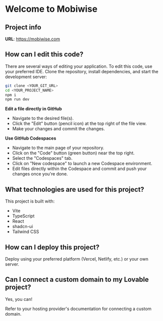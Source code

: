 # Welcome to Mobiwise

## Project info

**URL**: https://mobiwise.com

## How can I edit this code?

There are several ways of editing your application.
To edit this code, use your preferred IDE. Clone the repository, install dependencies, and start the development server:

```sh
git clone <YOUR_GIT_URL>
cd <YOUR_PROJECT_NAME>
npm i
npm run dev
```

**Edit a file directly in GitHub**

- Navigate to the desired file(s).
- Click the "Edit" button (pencil icon) at the top right of the file view.
- Make your changes and commit the changes.

**Use GitHub Codespaces**

- Navigate to the main page of your repository.
- Click on the "Code" button (green button) near the top right.
- Select the "Codespaces" tab.
- Click on "New codespace" to launch a new Codespace environment.
- Edit files directly within the Codespace and commit and push your changes once you're done.

## What technologies are used for this project?

This project is built with:

- Vite
- TypeScript
- React
- shadcn-ui
- Tailwind CSS

## How can I deploy this project?

Deploy using your preferred platform (Vercel, Netlify, etc.) or your own server.

## Can I connect a custom domain to my Lovable project?

Yes, you can!

Refer to your hosting provider's documentation for connecting a custom domain.
